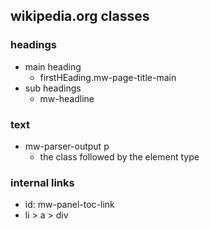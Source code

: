 ## wikipedia.org classes
### headings
- main heading
  - firstHEading.mw-page-title-main
- sub headings
  - mw-headline

### text
- mw-parser-output p
  - the class followed by the element type

### internal links
- id: mw-panel-toc-link
- li > a > div